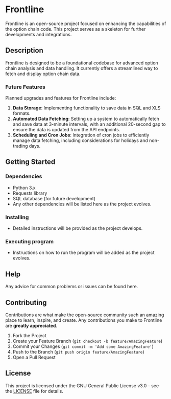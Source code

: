 # Frontline

Frontline is an open-source project focused on enhancing the capabilities of the option chain code. This project serves as a skeleton for further developments and integrations.

## Description

Frontline is designed to be a foundational codebase for advanced option chain analysis and data handling. It currently offers a streamlined way to fetch and display option chain data. 

### Future Features

Planned upgrades and features for Frontline include:

1. **Data Storage**: Implementing functionality to save data in SQL and XLS formats.
2. **Automated Data Fetching**: Setting up a system to automatically fetch and save data at 3-minute intervals, with an additional 20-second gap to ensure the data is updated from the API endpoints.
3. **Scheduling and Cron Jobs**: Integration of cron jobs to efficiently manage data fetching, including considerations for holidays and non-trading days.

## Getting Started

### Dependencies

- Python 3.x
- Requests library
- SQL database (for future development)
- Any other dependencies will be listed here as the project evolves.

### Installing

- Detailed instructions will be provided as the project develops.

### Executing program

- Instructions on how to run the program will be added as the project evolves.

## Help

Any advice for common problems or issues can be found here.

## Contributing

Contributions are what make the open-source community such an amazing place to learn, inspire, and create. Any contributions you make to Frontline are **greatly appreciated**.

1. Fork the Project
2. Create your Feature Branch (`git checkout -b feature/AmazingFeature`)
3. Commit your Changes (`git commit -m 'Add some AmazingFeature'`)
4. Push to the Branch (`git push origin feature/AmazingFeature`)
5. Open a Pull Request

## License

This project is licensed under the GNU General Public License v3.0 - see the [LICENSE](LICENSE) file for details.

